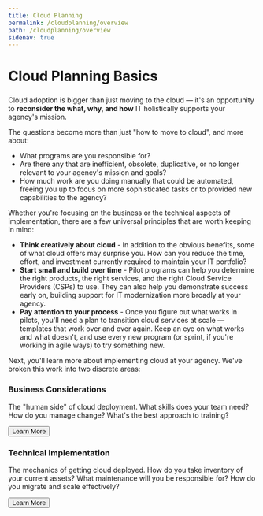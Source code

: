 ```yaml
---
title: Cloud Planning
permalink: /cloudplanning/overview
path: /cloudplanning/overview
sidenav: true
---
```


# Cloud Planning Basics

<div class="usa-alert usa-alert--info" >
  <div class="usa-alert__body">
    <h3 class="usa-alert__heading"></h3>
    <p class="usa-alert__text">Cloud adoption is bigger than just moving to the cloud — it's an opportunity to <b>reconsider the what, why, and how</b> IT holistically supports your agency's mission.</p>
  </div>
</div>

The questions become more than just "how to move to cloud", and more about:
- What programs are you responsible for?
- Are there any that are inefficient, obsolete, duplicative, or no longer relevant to your agency's mission and goals?
- How much work are you doing manually that could be automated, freeing you up to focus on more sophisticated tasks or to provided new capabilities to the agency?

Whether you're focusing on the business or the technical aspects of implementation, there are a few universal principles that are worth keeping in mind:

- **Think creatively about cloud** - In addition to the obvious benefits, some of what cloud offers may surprise you. How can you reduce the time, effort, and investment currently required to maintain your IT portfolio?
- **Start small and build over time** - Pilot programs can help you determine the right products, the right services, and the right Cloud Service Providers (CSPs) to use. They can also help you demonstrate success early on, building support for IT modernization more broadly at your agency.
- **Pay attention to your process** - Once you figure out what works in pilots, you'll need a plan to transition cloud services at scale — templates that work over and over again. Keep an eye on what works and what doesn't, and use every new program (or sprint, if you're working in agile ways) to try something new.

Next, you'll learn more about implementing cloud at your agency. We've broken this work into two discrete areas:

 <div class="grid-container">
  <div class="grid-row">
    <div class="tablet:grid-col">
    <h3>Business Considerations</h3>
    <p> The "human side" of cloud deployment. What skills does your team need? How do you manage change? What's the best approach to training?</p>
    <p><a href="/cloudplanning/business"><button class="usa-button">Learn More</button></a></p>
    </div>
    <div class="tablet:grid-col">
    <h3>Technical Implementation</h3>
    <p> The mechanics of getting cloud deployed. How do you take inventory of your current assets? What maintenance will you be responsible for? How do you migrate and scale effectively?</p>
    <p><a href="/cloudplanning/technical"><button class="usa-button">Learn More</button></a></p>
    </div> 
  </div>
</div>